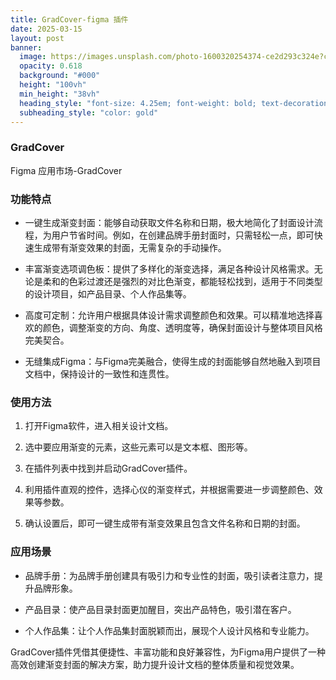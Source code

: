 ```yaml
---
title: GradCover-figma 插件
date: 2025-03-15
layout: post
banner:
  image: https://images.unsplash.com/photo-1600320254374-ce2d293c324e?crop=entropy&cs=tinysrgb&fit=max&fm=jpg&ixid=M3w2OTIwMzJ8MHwxfHJhbmRvbXx8fHx8fHx8fDE3NDIwMTk5NzZ8&ixlib=rb-4.0.3&q=80&w=1080
  opacity: 0.618
  background: "#000"
  height: "100vh"
  min_height: "38vh"
  heading_style: "font-size: 4.25em; font-weight: bold; text-decoration: underline"
  subheading_style: "color: gold"
---
```


### GradCover

Figma 应用市场-GradCover

### 功能特点

- 一键生成渐变封面：能够自动获取文件名称和日期，极大地简化了封面设计流程，为用户节省时间。例如，在创建品牌手册封面时，只需轻松一点，即可快速生成带有渐变效果的封面，无需复杂的手动操作。

- 丰富渐变选项调色板：提供了多样化的渐变选择，满足各种设计风格需求。无论是柔和的色彩过渡还是强烈的对比色渐变，都能轻松找到，适用于不同类型的设计项目，如产品目录、个人作品集等。

- 高度可定制：允许用户根据具体设计需求调整颜色和效果。可以精准地选择喜欢的颜色，调整渐变的方向、角度、透明度等，确保封面设计与整体项目风格完美契合。

- 无缝集成Figma：与Figma完美融合，使得生成的封面能够自然地融入到项目文档中，保持设计的一致性和连贯性。

### 使用方法

1. 打开Figma软件，进入相关设计文档。

1. 选中要应用渐变的元素，这些元素可以是文本框、图形等。

1. 在插件列表中找到并启动GradCover插件。

1. 利用插件直观的控件，选择心仪的渐变样式，并根据需要进一步调整颜色、效果等参数。

1. 确认设置后，即可一键生成带有渐变效果且包含文件名称和日期的封面。

### 应用场景

- 品牌手册：为品牌手册创建具有吸引力和专业性的封面，吸引读者注意力，提升品牌形象。

- 产品目录：使产品目录封面更加醒目，突出产品特色，吸引潜在客户。

- 个人作品集：让个人作品集封面脱颖而出，展现个人设计风格和专业能力。

GradCover插件凭借其便捷性、丰富功能和良好兼容性，为Figma用户提供了一种高效创建渐变封面的解决方案，助力提升设计文档的整体质量和视觉效果。